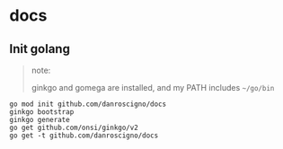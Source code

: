 # docs

## Init golang

> note:
>
> ginkgo and gomega are installed, and my PATH includes `~/go/bin`

```
go mod init github.com/danroscigno/docs
ginkgo bootstrap
ginkgo generate
go get github.com/onsi/ginkgo/v2
go get -t github.com/danroscigno/docs
```
